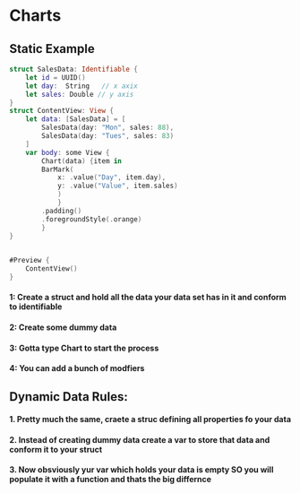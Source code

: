 # Charts

## Static Example

```swift
struct SalesData: Identifiable {
    let id = UUID()
    let day:  String   // x axix
    let sales: Double // y axis
}
struct ContentView: View {
    let data: [SalesData] = [
        SalesData(day: "Mon", sales: 88),
        SalesData(day: "Tues", sales: 83)
    ]
    var body: some View {
        Chart(data) {item in
        BarMark(
            x: .value("Day", item.day),
            y: .value("Value", item.sales)
            )
            }
        .padding()
        .foregroundStyle(.orange)
        }
}

    
#Preview {
    ContentView()
}
```

#### 1: Create a struct and hold all the data your data set has in it and conform to identifiable
#### 2: Create some dummy data
#### 3: Gotta type Chart to start the process
#### 4: You can add a bunch of modfiers

## Dynamic Data Rules:

#### 1. Pretty much the same, craete a struc defining all properties fo your data
#### 2. Instead of creating dummy data create a var to store that data and conform it to your struct
#### 3. Now obsviously yur var which holds your data is empty SO you will populate it with a function and thats the big differnce
